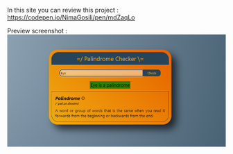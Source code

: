 In this site you can review this project : https://codepen.io/NimaGosili/pen/mdZaqLo

Preview screenshot :
![Screenshot](https://github.com/NimaGosili/FCC_JS_1st_project/blob/main/Screenshot%202024-09-16%20181137.png?raw=true)
